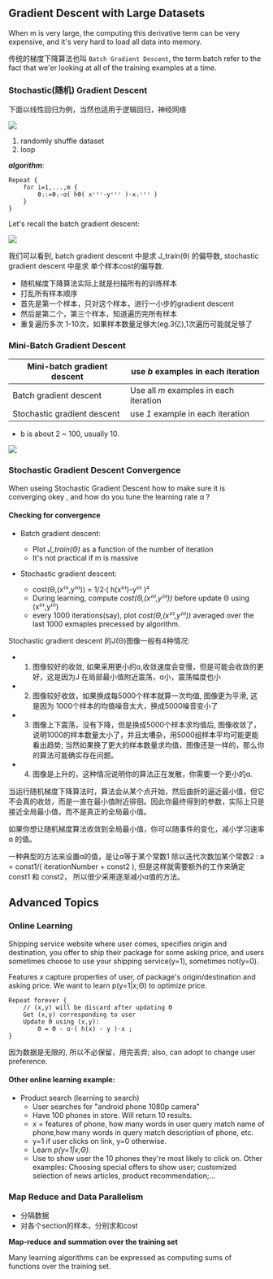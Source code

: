 
## Gradient Descent with Large Datasets

When m is very large, the computing this derivative term can be very expensive, and it's very hard to load all data into memory.

传统的梯度下降算法也叫 `Batch Gradient Descent`, the term batch refer to the fact that we'er looking at all of the training examples at a time.

### Stochastic(随机) Gradient Descent

下面以线性回归为例，当然也适用于逻辑回归，神经网络

![](https://raw.githubusercontent.com/mebusy/notes/master/imgs/Stochastic_gradient_descent.png)

 1. randomly shuffle dataset
 2. loop

***algorithm***:

```
Repeat {
    for i=1,...,m {
        θⱼ:=θⱼ-ɑ( hθ( x⁽ⁱ⁾-y⁽ⁱ⁾ )·xⱼ⁽ⁱ⁾ )
    }
}
```

Let's recall the batch gradient descent:

![](https://raw.githubusercontent.com/mebusy/notes/master/imgs/03d2529c7168916961bc80f15371971e3eaab7d5.png)

我们可以看到, batch gradient descent 中是求 J_train(θ) 的偏导数, stochastic gradient descent 中是求 单个样本cost的偏导数.

 - 随机梯度下降算法实际上就是扫描所有的训练样本
 - 打乱所有样本顺序
 - 首先是第一个样本，只对这个样本，进行一小步的gradient descent
 - 然后是第二个，第三个样本，知道遍历完所有样本
 - 重复遍历多次 1-10次，如果样本数量足够大(eg.3亿),1次遍历可能就足够了

### Mini-Batch Gradient Descent

Mini-batch gradient descent | use *b* examples in each iteration
--- | ---
Batch gradient descent | Use all *m* examples in each iteration
Stochastic gradient descent | use *1* example in each iteration

 - b is about 2 ~ 100, usually 10.

![](https://raw.githubusercontent.com/mebusy/notes/master/imgs/mini_batch_gradient_descent.png)

### Stochastic Gradient Descent Convergence

When useing Stochastic Gradient Descent how to make sure it is converging okey , and how do you tune the learning rate ɑ ?

#### Checking for convergence

 - Batch gradient descent:
    - Plot *J_train(Θ)* as a function of the number of iteration
    - It's not practical if m is massive

 - Stochastic gradient descent:
    - cost(Θ,(x⁽ⁱ⁾,y⁽ⁱ⁾)) = 1/2·( h(x⁽ⁱ⁾)-y⁽ⁱ⁾ )² 
    - During learning, compute *cost(Θ,(x⁽ⁱ⁾,y⁽ⁱ⁾))* before update Θ using (x⁽ⁱ⁾,y⁽ⁱ⁾)
    - every 1000 iterations(say), plot *cost(Θ,(x⁽ⁱ⁾,y⁽ⁱ⁾))* averaged over the last 1000 exmaples precessed by algorithm.
    
Stochastic gradient descent 的J(Θ)图像一般有4种情况:

 - 1. 图像较好的收敛, 如果采用更小的ɑ,收敛速度会变慢，但是可能会收敛的更好，这是因为J 在局部最小值附近震荡，ɑ小，震荡幅度也小
 - 2. 图像较好收敛，如果换成每5000个样本就算一次均值, 图像更为平滑, 这是因为 1000个样本的均值噪音太大，换成5000噪音变小了
 - 3. 图像上下震荡，没有下降，但是换成5000个样本求均值后, 图像收敛了，说明1000的样本数量太小了，并且太嘈杂，用5000组样本平均可能更能看出趋势; 当然如果换了更大的样本数量求均值，图像还是一样的，那么你的算法可能确实存在问题。
 - 4. 图像是上升的，这种情况说明你的算法正在发散，你需要一个更小的ɑ.

当运行随机梯度下降算法时，算法会从某个点开始，然后曲折的逼近最小值，但它不会真的收敛，而是一直在最小值附近徘徊。因此你最终得到的参数，实际上只是接近全局最小值，而不是真正的全局最小值。

如果你想让随机梯度算法收敛到全局最小值，你可以随事件的变化，减小学习速率 ɑ 的值。

一种典型的方法来设置ɑ的值，是让ɑ等于某个常数1 除以迭代次数加某个常数2 : a = const1/( iterationNumber + const2 ), 但是这样就需要额外的工作来确定 const1 和 const2， 所以很少采用逐渐减小ɑ值的方法。

## Advanced Topics

### Online Learning

Shipping service website where user comes, specifies origin and destination, you offer to ship their package for some asking price, and users sometimes choose to use your shipping service(y=1), sometimes not(y=0).

Features *x* capture properties of user, of package's origin/destination and asking price. We want to learn p(y=1|x;Θ) to optimize price.

```
Repeat forever {
    // (x,y) will be discard after updating Θ
    Get (x,y) corresponding to user
    Update Θ using (x,y):
        Θ = Θ - ɑ·( h(x) - y )·x ;
}
```

因为数据是无限的, 所以不必保留，用完丢弃; also, can adopt to change user preference.

#### Other online learning example:

 - Product search (learning to search)
    - User searches for "android phone 1080p camera"
    - Have 100 phones in store. Will return 10 results.
    - *x* = features of phone, how many words in user query match name of phone,how many words in query match description of phone, etc.
    - y=1 if user clicks on link, y=0 otherwise.
    - Learn *p(y=1|x;Θ)*.
    - Use to show user the 10 phones they're most likely to click on. Other examples: Choosing special offers to show user; customized selection of news articles, product recommendation;...

### Map Reduce and Data Parallelism

 - 分隔数据
 - 对各个section的样本，分别求和cost

**Map-reduce and summation over the training set**

Many learning algorithms can be expressed as computing sums of functions over the training set.


